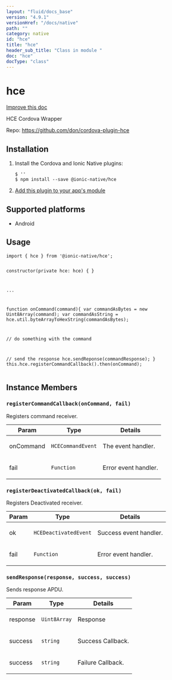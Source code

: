 ```yaml
---
layout: "fluid/docs_base"
version: "4.9.1"
versionHref: "/docs/native"
path: ""
category: native
id: "hce"
title: "hce"
header_sub_title: "Class in module "
doc: "hce"
docType: "class"
---
```


<h1 class="api-title">hce</h1>

<a class="improve-v2-docs" href="http://github.com/ionic-team/ionic-native/edit/master/src/@ionic-native/plugins/hce/index.ts#L2">
  Improve this doc
</a>







<p>HCE Cordova Wrapper</p>


<p>Repo:
  <a href="https://github.com/don/cordova-plugin-hce">
    https://github.com/don/cordova-plugin-hce
  </a>
</p>


<h2><a class="anchor" name="installation" href="#installation"></a>Installation</h2>
<ol class="installation">
  <li>Install the Cordova and Ionic Native plugins:<br>
    <pre><code class="nohighlight">$ ''
$ npm install --save @ionic-native/hce
</code></pre>
  </li>
  <li><a href="https://ionicframework.com/docs/native/#Add_Plugins_to_Your_App_Module">Add this plugin to your app's module</a></li>
</ol>



<h2><a class="anchor" name="platforms" href="#platforms"></a>Supported platforms</h2>
<ul>
  <li>Android</li>
</ul>






<h2><a class="anchor" name="usage" href="#usage"></a>Usage</h2>
<pre><code class="lang-typescript">import { hce } from &#39;@ionic-native/hce&#39;;


constructor(private hce: hce) { }

...

function onCommand(command){
  var commandAsBytes = new Uint8Array(command);
  var commandAsString = hce.util.byteArrayToHexString(commandAsBytes);

  // do something with the command

  // send the response
  hce.sendReponse(commandResponse);
}
this.hce.registerCommandCallback().then(onCommand);
</code></pre>








<h2><a class="anchor" name="instance-members" href="#instance-members"></a>Instance Members</h2>
<h3><a class="anchor" name="registerCommandCallback" href="#registerCommandCallback"></a><code>registerCommandCallback(onCommand,&nbsp;fail)</code></h3>


Registers command receiver.
<table class="table param-table" style="margin:0;">
  <thead>
  <tr>
    <th>Param</th>
    <th>Type</th>
    <th>Details</th>
  </tr>
  </thead>
  <tbody>
  <tr>
    <td>
      onCommand</td>
    <td>
      <code>HCECommandEvent</code>
    </td>
    <td>
      <p>The event handler.</p>
</td>
  </tr>
  
  <tr>
    <td>
      fail</td>
    <td>
      <code>Function</code>
    </td>
    <td>
      <p>Error event handler.</p>
</td>
  </tr>
  </tbody>
</table>

<h3><a class="anchor" name="registerDeactivatedCallback" href="#registerDeactivatedCallback"></a><code>registerDeactivatedCallback(ok,&nbsp;fail)</code></h3>


Registers Deactivated receiver.
<table class="table param-table" style="margin:0;">
  <thead>
  <tr>
    <th>Param</th>
    <th>Type</th>
    <th>Details</th>
  </tr>
  </thead>
  <tbody>
  <tr>
    <td>
      ok</td>
    <td>
      <code>HCEDeactivatedEvent</code>
    </td>
    <td>
      <p>Success event handler.</p>
</td>
  </tr>
  
  <tr>
    <td>
      fail</td>
    <td>
      <code>Function</code>
    </td>
    <td>
      <p>Error event handler.</p>
</td>
  </tr>
  </tbody>
</table>

<h3><a class="anchor" name="sendResponse" href="#sendResponse"></a><code>sendResponse(response,&nbsp;success,&nbsp;success)</code></h3>


Sends response APDU.
<table class="table param-table" style="margin:0;">
  <thead>
  <tr>
    <th>Param</th>
    <th>Type</th>
    <th>Details</th>
  </tr>
  </thead>
  <tbody>
  <tr>
    <td>
      response</td>
    <td>
      <code>Uint8Array</code>
    </td>
    <td>
      <p>Response</p>
</td>
  </tr>
  
  <tr>
    <td>
      success</td>
    <td>
      <code>string</code>
    </td>
    <td>
      <p>Success Callback.</p>
</td>
  </tr>
  
  <tr>
    <td>
      success</td>
    <td>
      <code>string</code>
    </td>
    <td>
      <p>Failure Callback.</p>
</td>
  </tr>
  </tbody>
</table>








